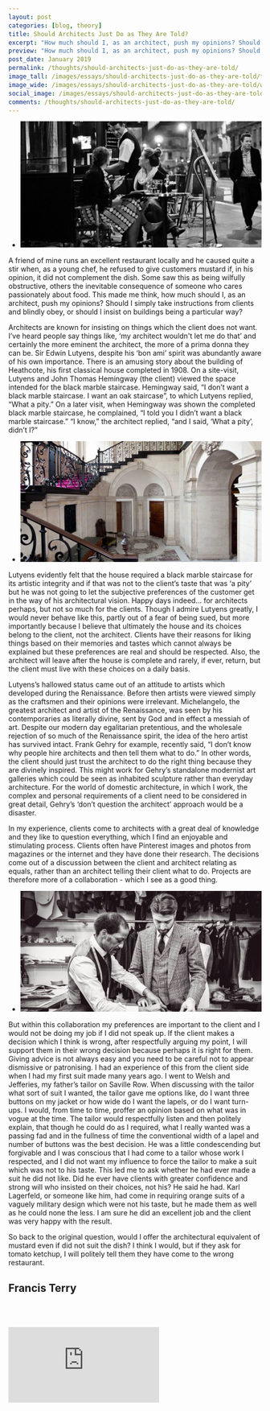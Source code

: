 ```yaml
---
layout: post
categories: [blog, theory]
title: Should Architects Just Do as They Are Told?
excerpt: "How much should I, as an architect, push my opinions? Should I simply take instructions from clients and blindly obey, or should I insist on buildings being a particular way?"
preview: "How much should I, as an architect, push my opinions? Should I simply take instructions from clients and blindly obey, or should I insist on buildings being a particular way?"
post_date: January 2019
permalink: /thoughts/should-architects-just-do-as-they-are-told/
image_tall: /images/essays/should-architects-just-do-as-they-are-told/tall.jpg
image_wide: /images/essays/should-architects-just-do-as-they-are-told/wide.jpg
social_image: /images/essays/should-architects-just-do-as-they-are-told/social.jpg
comments: /thoughts/should-architects-just-do-as-they-are-told/
---
```


<ul class="list">
	<li class="full">
		<a class="fancybox" rel="group" href="/images/essays/should-architects-just-do-as-they-are-told/01.jpg">
			<img src="/images/essays/should-architects-just-do-as-they-are-told/social.jpg" alt="{{ page.title }}" />
		</a>
	</li>
</ul>

<p>
	A friend of mine runs an excellent restaurant locally and he caused quite a stir when, as a young chef, he refused to give customers mustard if, in his opinion, it did not complement the dish. Some saw this as being wilfully obstructive, others the inevitable consequence of someone who cares passionately about food. This made me think, how much should I, as an architect, push my opinions? Should I simply take instructions from clients and blindly obey, or should I insist on buildings being a particular way?
</p><p>
	Architects are known for insisting on things which the client does not want. I’ve heard people say things like, ‘my architect wouldn't let me do that’ and certainly the more eminent the architect, the more of a prima donna they can be. Sir Edwin Lutyens, despite his ‘bon ami’ spirit was abundantly aware of his own importance. There is an amusing story about the building of Heathcote, his first classical house completed in 1908. On a site-visit, Lutyens and John Thomas Hemingway (the client) viewed the space intended for the black marble staircase.  Hemingway said, “I don’t want a black marble staircase. I want an oak staircase”, to which Lutyens replied, “What a pity.”  On a later visit, when Hemingway was shown the completed black marble staircase, he complained, “I told you I didn’t want a black marble staircase.”  “I know,” the architect replied, “and I said, ‘What a pity’, didn’t I?”
</p>

<ul class="list">
	<li class="full">
		<a class="fancybox" rel="group" href="/images/essays/should-architects-just-do-as-they-are-told/02.jpg">
			<img src="/images/essays/should-architects-just-do-as-they-are-told/thumbs/02.jpg" alt="{{ page.title }}" />
		</a>
	</li>
</ul>

<p>
	Lutyens evidently felt that the house required a black marble staircase for its artistic integrity and if that was not to the client’s taste that was ‘a pity’ but he was not going to let the subjective preferences of the customer get in the way of his architectural vision. Happy days indeed... for architects perhaps, but not so much for the clients. Though I admire Lutyens greatly, I would never behave like this, partly out of a fear of being sued, but more importantly because I believe that ultimately the house and its choices belong to the client, not the architect. Clients have their reasons for liking things based on their memories and tastes which cannot always be explained but these preferences are real and should be respected. Also, the architect will leave after the house is complete and rarely, if ever, return, but the client must live with these choices on a daily basis. 
</p><p>
	Lutyens’s hallowed status came out of an attitude to artists which developed during the Renaissance. Before then artists were viewed simply as the craftsmen and their opinions were irrelevant. Michelangelo, the greatest architect and artist of the Renaissance, was seen by his contemporaries as literally divine, sent by God and in effect a messiah of art. Despite our modern day egalitarian pretentious, and the wholesale rejection of so much of the Renaissance spirit, the idea of the hero artist has survived intact. Frank Gehry for example, recently said, “I don’t know why people hire architects and then tell them what to do.” In other words, the client should just trust the architect to do the right thing because they are divinely inspired. This might work for Gehry’s standalone modernist art galleries which could be seen as inhabited sculpture rather than everyday architecture. For the world of domestic architecture, in which I work, the complex and personal requirements of a client need to be considered in great detail, Gehry’s ‘don’t question the architect’ approach would be a disaster.
</p><p>
	In my experience, clients come to architects with a great deal of knowledge and they like to question everything, which I find an enjoyable and stimulating process. Clients often have Pinterest images and photos from magazines or the internet and they have done their research. The decisions come out of a discussion between the client and architect relating as equals, rather than an architect telling their client what to do. Projects are therefore more of a collaboration - which I see as a good thing.
</p>

<ul class="list">
	<li class="full">
		<a class="fancybox" rel="group" href="/images/essays/should-architects-just-do-as-they-are-told/03.jpg">
			<img src="/images/essays/should-architects-just-do-as-they-are-told/03.jpg" alt="{{ page.title }}" />
		</a>
	</li>
</ul>

<p>
	But within this collaboration my preferences are important to the client and I would not be doing my job if I did not speak up. If the client makes a decision which I think is wrong, after respectfully arguing my point, I will support them in their wrong decision because perhaps it is right for them. Giving advice is not always easy and you need to be careful not to appear dismissive or patronising. I had an experience of this from the client side when I had my first suit made many years ago. I went to Welsh and Jefferies, my father’s tailor on Saville Row. When discussing with the tailor what sort of suit I wanted, the tailor gave me options like, do I want three buttons on my jacket or how wide do I want the lapels, or do I want turn-ups. I would, from time to time, proffer an opinion based on what was in vogue at the time. The tailor would respectfully listen and then politely explain, that though he could do as I required, what I really wanted was a passing fad and in the fullness of time the conventional width of a lapel and number of buttons was the best decision. He was a little condescending but forgivable and I was conscious that I had come to a tailor whose work I respected, and I did not want my influence to force the tailor to make a suit which was not to his taste. This led me to ask whether he had ever made a suit he did not like. Did he ever have clients with greater confidence and strong will who insisted on their choices, not his? He said he had. Karl Lagerfeld, or someone like him, had come in requiring orange suits of a vaguely military design which were not his taste, but he made them as well as he could none the less. I am sure he did an excellent job and the client was very happy with the result.  
</p><p>
	So back to the original question, would I offer the architectural equivalent of mustard even if did not suit the dish? I think I would, but if they ask for tomato ketchup, I will politely tell them they have come to the wrong restaurant.
</p>

<h2>
	Francis Terry
</h2>

<br/><br/>

<div class="videoWrapper">
	<iframe src="https://www.youtube.com/embed/_3Z8lBtfO9k" frameborder="0" allow="autoplay; encrypted-media" allowfullscreen></iframe>
</div> 